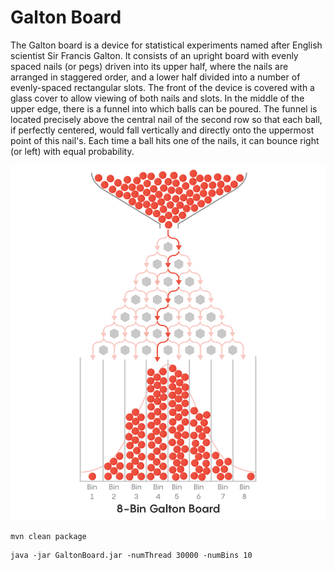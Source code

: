 # Galton Board

The Galton board is a device for statistical experiments named after English scientist Sir Francis
Galton. It consists of an upright board with evenly spaced nails (or pegs) driven into its upper half,
where the nails are arranged in staggered order, and a lower half divided into a number of
evenly-spaced rectangular slots. The front of the device is covered with a glass cover to allow viewing
of both nails and slots. In the middle of the upper edge, there is a funnel into which balls can be
poured. The funnel is located precisely above the central nail of the second row so that each ball, if
perfectly centered, would fall vertically and directly onto the uppermost point of this nail's. Each time
a ball hits one of the nails, it can bounce right (or left) with equal probability.

![](galton.jpg)

```
mvn clean package
```

```
java -jar GaltonBoard.jar -numThread 30000 -numBins 10
```
